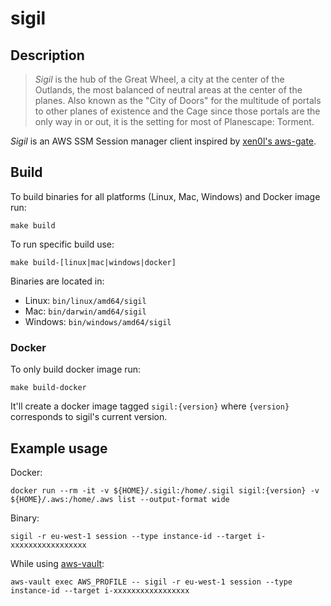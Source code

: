 # sigil

## Description

> *Sigil* is the hub of the Great Wheel, a city at the center of the Outlands, the most balanced of neutral areas at the center of the planes. Also known as the "City of Doors" for the multitude of portals to other planes of existence and the Cage since those portals are the only way in or out, it is the setting for most of Planescape: Torment.

*Sigil* is an AWS SSM Session manager client inspired by [xen0l's aws-gate](https://github.com/xen0l/aws-gate).

## Build

To build binaries for all platforms (Linux, Mac, Windows) and Docker image run:

```console
make build
```

To run specific build use:

```console
make build-[linux|mac|windows|docker]
```

Binaries are located in:

- Linux: `bin/linux/amd64/sigil`
- Mac: `bin/darwin/amd64/sigil`
- Windows: `bin/windows/amd64/sigil`

### Docker

To only build docker image run:

```console
make build-docker
```

It'll create a docker image tagged `sigil:{version}` where `{version}` corresponds to sigil's current version.

## Example usage

Docker:

```console
docker run --rm -it -v ${HOME}/.sigil:/home/.sigil sigil:{version} -v ${HOME}/.aws:/home/.aws list --output-format wide
```

Binary:

```console
sigil -r eu-west-1 session --type instance-id --target i-xxxxxxxxxxxxxxxxx
```

While using [aws-vault](https://github.com/99designs/aws-vault):

```console
aws-vault exec AWS_PROFILE -- sigil -r eu-west-1 session --type instance-id --target i-xxxxxxxxxxxxxxxxx
```
